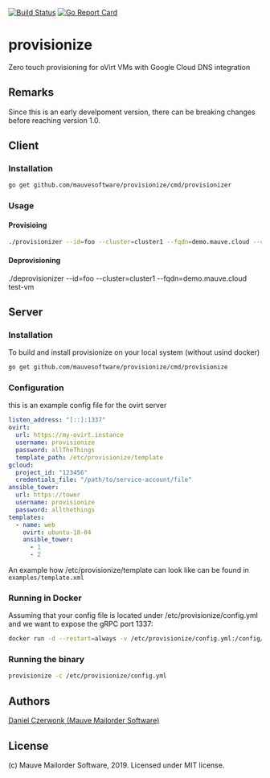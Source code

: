 [![Build Status](https://travis-ci.org/MauveSoftware/provisionize.svg)](https://travis-ci.org/MauveSoftware/provisionize)
[![Go Report Card](https://goreportcard.com/badge/github.com/mauvesoftware/provisionize)](https://goreportcard.com/report/github.com/mauvesoftware/provisionize)

# provisionize
Zero touch provisioning for oVirt VMs with Google Cloud DNS integration

## Remarks
Since this is an early develpoment version, there can be breaking changes before reaching version 1.0.

## Client

### Installation
```bash
go get github.com/mauvesoftware/provisionize/cmd/provisionizer
```

### Usage

#### Provisioing
```bash
./provisionizer --id=foo --cluster=cluster1 --fqdn=demo.mauve.cloud --cores=2 --memory=2048 --template=ubuntu-18-04 --ipv4=10.2.3.4 --ipv6=2001:678:1e0:f00::1 test-vm
```

#### Deprovisioning
./deprovisionizer --id=foo --cluster=cluster1 --fqdn=demo.mauve.cloud test-vm

## Server

### Installation
To build and install provisionize on your local system (without usind docker)

```bash
go get github.com/mauvesoftware/provisionize/cmd/provisionize
```

### Configuration

this is an example config file for the ovirt server
```yaml
listen_address: "[::]:1337"
ovirt:
  url: https://my-ovirt.instance
  username: provisionize
  password: allTheThings
  template_path: /etc/provisionize/template
gcloud:
  project_id: "123456"
  credentials_file: "/path/to/service-account/file"
ansible_tower:
  url: https://tower
  username: provisionize
  password: allthethings
templates:
  - name: web
    ovirt: ubuntu-18-04
    ansible_tower:
      - 1
      - 2
```

An example how /etc/provisionize/template can look like can be found in `examples/template.xml`

### Running in Docker
Assuming that your config file is located under /etc/provisionize/config.yml and we want to expose the gRPC port 1337:

```bash
docker run -d --restart=always -v /etc/provisionize/config.yml:/config/config.yml -p 1337:1337 mauvesoftware/provisionize
```

### Running the binary
```bash
provisionize -c /etc/provisionize/config.yml
```

## Authors
[Daniel Czerwonk (Mauve Mailorder Software)]( https://github.com/czerwonk )

## License
(c) Mauve Mailorder Software, 2019. Licensed under MIT license.
